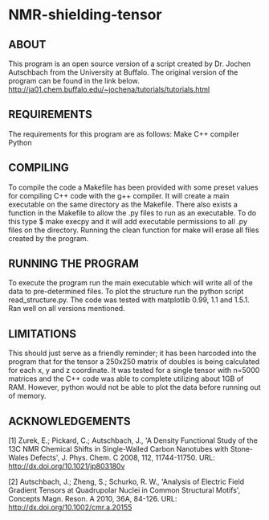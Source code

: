 # NMR-shielding-tensor
## ABOUT
This program is an open source version of a script created by Dr. Jochen 
Autschbach from the University at Buffalo. The original version of the program 
can be found in the link below.
<http://ja01.chem.buffalo.edu/~jochena/tutorials/tutorials.html>

## REQUIREMENTS
The requirements for this program are as follows:
	Make
	C++ compiler
	Python

## COMPILING
To compile the code a Makefile has been provided with some preset values for 
compiling C++ code with the g++ compiler. It will create a main executable on 
the same directory as the Makefile. 
There also exists a function in the Makefile to allow the .py files to run as 
an executable. To do this type
$ make execpy
and it will add executable permissions to all .py files on the directory.
Running the clean function for make will erase all files created by the program.

## RUNNING THE PROGRAM
To execute the program run the main executable which will write all of the data 
to pre-determined files.
To plot the structure run the python script read_structure.py. The code was 
tested with matplotlib 0.99, 1.1 and 1.5.1. Ran well on all versions mentioned.

## LIMITATIONS
This should just serve as a friendly reminder; it has been harcoded into 
the program that for the tensor a 250x250 matrix of doubles is being calculated 
for each x, y and z coordinate. It was tested for a single tensor with n=5000
matrices and the C++ code was able to complete utilizing about 1GB of RAM.
However, python would not be able to plot the data before running out of 
memory.

## ACKNOWLEDGEMENTS
[1] Zurek, E.; Pickard, C.; Autschbach, J., 'A Density Functional Study of the 
    13C NMR Chemical Shifts in Single-Walled Carbon Nanotubes with Stone-Wales
    Defects', J. Phys. Chem. C 2008, 112, 11744-11750. 
    URL: <http://dx.doi.org/10.1021/jp803180v>

[2] Autschbach, J.; Zheng, S.; Schurko, R. W., 'Analysis of Electric Field 
    Gradient Tensors at Quadrupolar Nuclei in Common Structural Motifs', 
    Concepts Magn. Reson. A 2010, 36A, 84-126.
    URL: <http://dx.doi.org/10.1002/cmr.a.20155>
